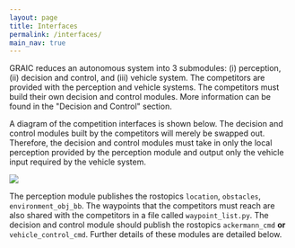 ```yaml
---
layout: page
title: Interfaces
permalink: /interfaces/
main_nav: true
---
```

GRAIC reduces an autonomous system into 3 submodules: (i) perception, (ii) decision and control, and (iii) vehicle system. The competitors are provided with the perception and vehicle systems. The competitors must build their own decision and control modules. More information can be found in the "Decision and Control" section.

<!-- The coordinate system used by ROS is ENU. The perception module is written using Python. -->

A diagram of the competition interfaces is shown below. The decision and control modules built by the competitors will merely be swapped out. Therefore, the decision and control modules must take in only the local perception provided by the perception module and output only the vehicle input required by the vehicle system.

 <img src="/Race/assets/interfaces.png">

 The perception module publishes the rostopics `location`, `obstacles`, `environment_obj_bb`. The waypoints that the competitors must reach are also shared with the competitors in a file called `waypoint_list.py`. The decision and control module should publish the rostopics  `ackermann_cmd` **or** `vehicle_control_cmd`. Further details of these modules are detailed below.
